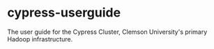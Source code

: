 # cypress-userguide
The user guide for the Cypress Cluster, Clemson University's primary Hadoop infrastructure.
